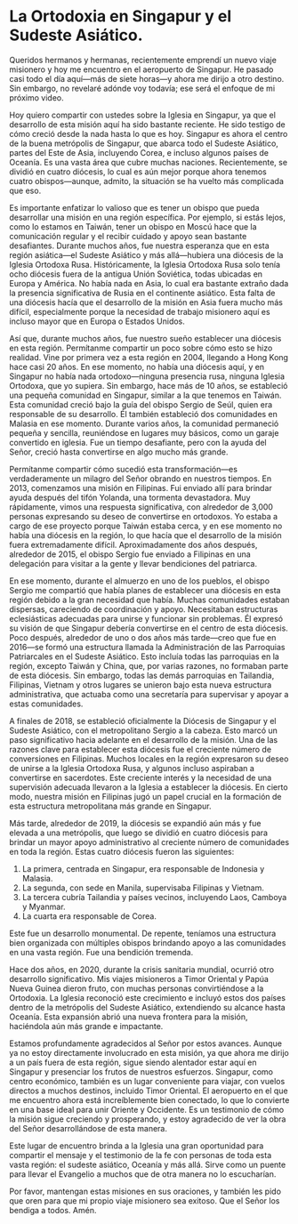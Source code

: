 # La Ortodoxia en Singapur y el Sudeste Asiático.  

Queridos hermanos y hermanas, recientemente emprendí un nuevo viaje misionero y hoy me encuentro en el aeropuerto de Singapur. He pasado casi todo el día aquí—más de siete horas—y ahora me dirijo a otro destino. Sin embargo, no revelaré adónde voy todavía; ese será el enfoque de mi próximo video.  

Hoy quiero compartir con ustedes sobre la Iglesia en Singapur, ya que el desarrollo de esta misión aquí ha sido bastante reciente. He sido testigo de cómo creció desde la nada hasta lo que es hoy. Singapur es ahora el centro de la buena metrópolis de Singapur, que abarca todo el Sudeste Asiático, partes del Este de Asia, incluyendo Corea, e incluso algunos países de Oceanía. Es una vasta área que cubre muchas naciones. Recientemente, se dividió en cuatro diócesis, lo cual es aún mejor porque ahora tenemos cuatro obispos—aunque, admito, la situación se ha vuelto más complicada que eso.  

Es importante enfatizar lo valioso que es tener un obispo que pueda desarrollar una misión en una región específica. Por ejemplo, si estás lejos, como lo estamos en Taiwán, tener un obispo en Moscú hace que la comunicación regular y el recibir cuidado y apoyo sean bastante desafiantes. Durante muchos años, fue nuestra esperanza que en esta región asiática—el Sudeste Asiático y más allá—hubiera una diócesis de la Iglesia Ortodoxa Rusa. Históricamente, la Iglesia Ortodoxa Rusa solo tenía ocho diócesis fuera de la antigua Unión Soviética, todas ubicadas en Europa y América. No había nada en Asia, lo cual era bastante extraño dada la presencia significativa de Rusia en el continente asiático. Esta falta de una diócesis hacía que el desarrollo de la misión en Asia fuera mucho más difícil, especialmente porque la necesidad de trabajo misionero aquí es incluso mayor que en Europa o Estados Unidos.  

Así que, durante muchos años, fue nuestro sueño establecer una diócesis en esta región. Permítanme compartir un poco sobre cómo esto se hizo realidad. Vine por primera vez a esta región en 2004, llegando a Hong Kong hace casi 20 años. En ese momento, no había una diócesis aquí, y en Singapur no había nada ortodoxo—ninguna presencia rusa, ninguna Iglesia Ortodoxa, que yo supiera. Sin embargo, hace más de 10 años, se estableció una pequeña comunidad en Singapur, similar a la que tenemos en Taiwán. Esta comunidad creció bajo la guía del obispo Sergio de Seúl, quien era responsable de su desarrollo. Él también estableció dos comunidades en Malasia en ese momento. Durante varios años, la comunidad permaneció pequeña y sencilla, reuniéndose en lugares muy básicos, como un garaje convertido en iglesia. Fue un tiempo desafiante, pero con la ayuda del Señor, creció hasta convertirse en algo mucho más grande.  

Permítanme compartir cómo sucedió esta transformación—es verdaderamente un milagro del Señor obrando en nuestros tiempos. En 2013, comenzamos una misión en Filipinas. Fui enviado allí para brindar ayuda después del tifón Yolanda, una tormenta devastadora. Muy rápidamente, vimos una respuesta significativa, con alrededor de 3,000 personas expresando su deseo de convertirse en ortodoxos. Yo estaba a cargo de ese proyecto porque Taiwán estaba cerca, y en ese momento no había una diócesis en la región, lo que hacía que el desarrollo de la misión fuera extremadamente difícil. Aproximadamente dos años después, alrededor de 2015, el obispo Sergio fue enviado a Filipinas en una delegación para visitar a la gente y llevar bendiciones del patriarca.  

En ese momento, durante el almuerzo en uno de los pueblos, el obispo Sergio me compartió que había planes de establecer una diócesis en esta región debido a la gran necesidad que había. Muchas comunidades estaban dispersas, careciendo de coordinación y apoyo. Necesitaban estructuras eclesiásticas adecuadas para unirse y funcionar sin problemas. Él expresó su visión de que Singapur debería convertirse en el centro de esta diócesis. Poco después, alrededor de uno o dos años más tarde—creo que fue en 2016—se formó una estructura llamada la Administración de las Parroquias Patriarcales en el Sudeste Asiático. Esto incluía todas las parroquias en la región, excepto Taiwán y China, que, por varias razones, no formaban parte de esta diócesis. Sin embargo, todas las demás parroquias en Tailandia, Filipinas, Vietnam y otros lugares se unieron bajo esta nueva estructura administrativa, que actuaba como una secretaría para supervisar y apoyar a estas comunidades.  

A finales de 2018, se estableció oficialmente la Diócesis de Singapur y el Sudeste Asiático, con el metropolitano Sergio a la cabeza. Esto marcó un paso significativo hacia adelante en el desarrollo de la misión. Una de las razones clave para establecer esta diócesis fue el creciente número de conversiones en Filipinas. Muchos locales en la región expresaron su deseo de unirse a la Iglesia Ortodoxa Rusa, y algunos incluso aspiraban a convertirse en sacerdotes. Este creciente interés y la necesidad de una supervisión adecuada llevaron a la Iglesia a establecer la diócesis. En cierto modo, nuestra misión en Filipinas jugó un papel crucial en la formación de esta estructura metropolitana más grande en Singapur.  

Más tarde, alrededor de 2019, la diócesis se expandió aún más y fue elevada a una metrópolis, que luego se dividió en cuatro diócesis para brindar un mayor apoyo administrativo al creciente número de comunidades en toda la región. Estas cuatro diócesis fueron las siguientes:  
1. La primera, centrada en Singapur, era responsable de Indonesia y Malasia.  
2. La segunda, con sede en Manila, supervisaba Filipinas y Vietnam.  
3. La tercera cubría Tailandia y países vecinos, incluyendo Laos, Camboya y Myanmar.  
4. La cuarta era responsable de Corea.  

Este fue un desarrollo monumental. De repente, teníamos una estructura bien organizada con múltiples obispos brindando apoyo a las comunidades en una vasta región. Fue una bendición tremenda.  

Hace dos años, en 2020, durante la crisis sanitaria mundial, ocurrió otro desarrollo significativo. Mis viajes misioneros a Timor Oriental y Papúa Nueva Guinea dieron fruto, con muchas personas convirtiéndose a la Ortodoxia. La Iglesia reconoció este crecimiento e incluyó estos dos países dentro de la metrópolis del Sudeste Asiático, extendiendo su alcance hasta Oceanía. Esta expansión abrió una nueva frontera para la misión, haciéndola aún más grande e impactante.

Estamos profundamente agradecidos al Señor por estos avances. Aunque ya no estoy directamente involucrado en esta misión, ya que ahora me dirijo a un país fuera de esta región, sigue siendo alentador estar aquí en Singapur y presenciar los frutos de nuestros esfuerzos. Singapur, como centro económico, también es un lugar conveniente para viajar, con vuelos directos a muchos destinos, incluido Timor Oriental. El aeropuerto en el que me encuentro ahora está increíblemente bien conectado, lo que lo convierte en una base ideal para unir Oriente y Occidente. Es un testimonio de cómo la misión sigue creciendo y prosperando, y estoy agradecido de ver la obra del Señor desarrollándose de esta manera.

Este lugar de encuentro brinda a la Iglesia una gran oportunidad para compartir el mensaje y el testimonio de la fe con personas de toda esta vasta región: el sudeste asiático, Oceanía y más allá. Sirve como un puente para llevar el Evangelio a muchos que de otra manera no lo escucharían.

Por favor, mantengan estas misiones en sus oraciones, y también les pido que oren para que mi propio viaje misionero sea exitoso. Que el Señor los bendiga a todos. Amén.

